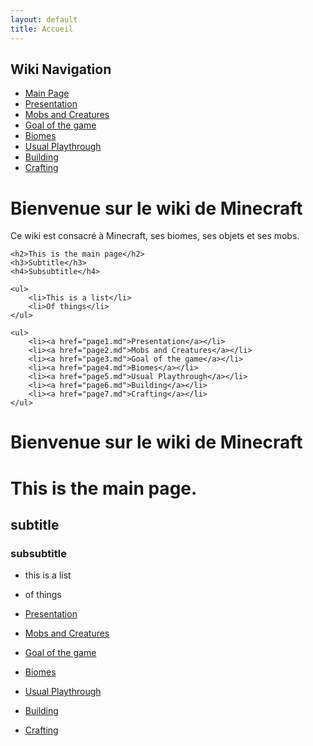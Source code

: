 ```yaml
---
layout: default
title: Accueil
---
```


<!-- Sidebar -->
<div class="sidebar">
    <h2>Wiki Navigation</h2>
    <ul>
        <li><a href="{{ '/' | relative_url }}">Main Page</a></li>
        <li><a href="{{ '/page1.md' | relative_url }}">Presentation</a></li>
        <li><a href="{{ '/page2.md' | relative_url }}">Mobs and Creatures</a></li>
        <li><a href="{{ '/page3.md' | relative_url }}">Goal of the game</a></li>
        <li><a href="{{ '/page4.md' | relative_url }}">Biomes</a></li>
        <li><a href="{{ '/page5.md' | relative_url }}">Usual Playthrough</a></li>
        <li><a href="{{ '/page6.md' | relative_url }}">Building</a></li>
        <li><a href="{{ '/page7.md' | relative_url }}">Crafting</a></li>
    </ul>
</div>

<!-- Main content -->
<div class="content">
    <h1>Bienvenue sur le wiki de Minecraft</h1>
    <p>Ce wiki est consacré à Minecraft, ses biomes, ses objets et ses mobs.</p>

    <h2>This is the main page</h2>
    <h3>Subtitle</h3>
    <h4>Subsubtitle</h4>

    <ul>
        <li>This is a list</li>
        <li>Of things</li>
    </ul>

    <ul>
        <li><a href="page1.md">Presentation</a></li>
        <li><a href="page2.md">Mobs and Creatures</a></li>
        <li><a href="page3.md">Goal of the game</a></li>
        <li><a href="page4.md">Biomes</a></li>
        <li><a href="page5.md">Usual Playthrough</a></li>
        <li><a href="page6.md">Building</a></li>
        <li><a href="page7.md">Crafting</a></li>
    </ul>
</div>


# Bienvenue sur le wiki de Minecraft


# This is the main page.

## subtitle

### subsubtitle

- this is a list
- of things


- [Presentation](page1.md)
- [Mobs and Creatures](page2.md)
- [Goal of the game](page3.md)
- [Biomes](page4.md)
- [Usual Playthrough](page5.md)
- [Building](page6.md)
- [Crafting](page7.md)


